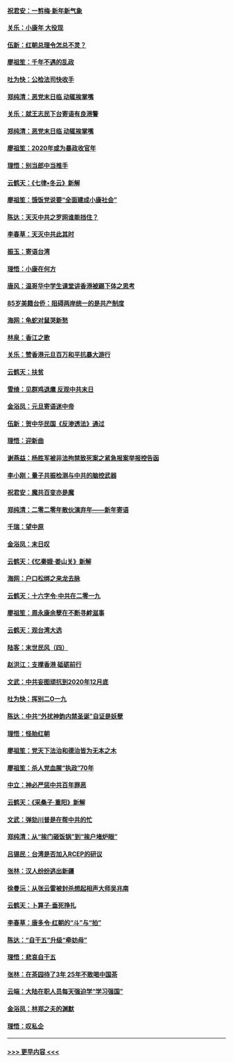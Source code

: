 #### [祝君安：一剪梅‧新年新气象](../pages/nsc993/n11776340.md?t=01090611) 
#### [关乐：小康年 大役现](../pages/nsc993/n11774213.md?t=01090611) 
#### [伍新：红朝总理令怎总不灵？](../pages/nsc993/n11770813.md?t=01090611) 
#### [廖祖笙：千年不遇的乱政](../pages/nsc993/n11770373.md?t=01090611) 
#### [吐为快：公检法司快收手](../pages/nsc993/n11770359.md?t=01090611) 
#### [郑纯清：恶党末日临 动辄挨掌嘴](../pages/nsc993/n11769912.md?t=01090611) 
#### [关乐：就王志民下台寄语有良港警](../pages/nsc993/n11769903.md?t=01090611) 
#### [郑纯清：恶党末日临 动辄挨掌嘴](../pages/nsc993/n11769356.md?t=01090611) 
#### [廖祖笙：2020年或为暴政收官年](../pages/nsc993/n11768216.md?t=01090611) 
#### [理悟：别当郎中当推手](../pages/nsc993/n11768243.md?t=01090611) 
#### [云鹤天：《七律▪冬云》新解](../pages/nsc993/n11768204.md?t=01090611) 
#### [廖祖笙：饿饭党说要“全面建成小康社会”](../pages/nsc993/n11767482.md?t=01090611) 
#### [陈达：天灭中共之罗网谁能挡住？](../pages/nsc993/n11767465.md?t=01090611) 
#### [李春草：天灭中共此其时](../pages/nsc993/n11767452.md?t=01090611) 
#### [振玉：寄语台湾](../pages/nsc993/n11767432.md?t=01090611) 
#### [理悟：小康在何方](../pages/nsc993/n11767394.md?t=01090611) 
#### [唐风：温哥华中学生课堂讲香港被踢下体之思考](../pages/nsc993/n11766848.md?t=01090611) 
#### [85岁美籍台侨：阻碍两岸统一的是共产制度](../pages/nsc993/n11765043.md?t=01090611) 
#### [海网：龟蛇对鼠哭新愁](../pages/nsc993/n11764895.md?t=01090611) 
#### [林泉：香江之歌](../pages/nsc993/n11764415.md?t=01090611) 
#### [关乐：赞香港元旦百万和平抗暴大游行](../pages/nsc993/n11764382.md?t=01090611) 
#### [云鹤天：扶贫](../pages/nsc993/n11764245.md?t=01090611) 
#### [雪绮：见群鸡退鹰  反观中共末日](../pages/nsc993/n11762112.md?t=01090611) 
#### [金浴凤：元旦寄语迷中帝](../pages/nsc993/n11761788.md?t=01090611) 
#### [伍新：贺中华民国《反渗透法》通过](../pages/nsc993/n11761994.md?t=01090611) 
#### [理悟：迎新曲](../pages/nsc993/n11761152.md?t=01090611) 
#### [谢燕益：杨胜军被非法拘禁致死案之紧急报案举报控告函](../pages/nsc993/n11756134.md?t=01090611) 
#### [李小刚：量子共振检测与中共的脑控武器](../pages/nsc993/n11754518.md?t=01090611) 
#### [祝君安：魔共百变亦是魔](../pages/nsc993/n11754469.md?t=01090611) 
#### [郑纯清：二零二零年散伙演弃年——新年寄语](../pages/nsc993/n11754195.md?t=01090611) 
#### [千瑞：望中原](../pages/nsc993/n11754159.md?t=01090611) 
#### [金浴凤：末日叹](../pages/nsc993/n11752359.md?t=01090611) 
#### [云鹤天：《忆秦娥‧娄山关》新解](../pages/nsc993/n11752348.md?t=01090611) 
#### [海网：户口松绑之来龙去脉](../pages/nsc993/n11752328.md?t=01090611) 
#### [云鹤天：十六字令‧中共在二零一九](../pages/nsc993/n11752305.md?t=01090611) 
#### [廖祖笙：周永康余孽在不断寻衅滋事](../pages/nsc993/n11751013.md?t=01090611) 
#### [云鹤天：观台湾大选](../pages/nsc993/n11751007.md?t=01090611) 
#### [陆客：末世民风（四）](../pages/nsc993/n11749203.md?t=01090611) 
#### [赵洪江：支撑香港 砥砺前行](../pages/nsc993/n11748482.md?t=01090611) 
#### [文武：中共妄图顽抗到2020年12月底](../pages/nsc993/n11748446.md?t=01090611) 
#### [吐为快：挥别二O一九](../pages/nsc993/n11748411.md?t=01090611) 
#### [陈达：中共“外扰神韵内禁圣诞”自证是妖孽](../pages/nsc993/n11748226.md?t=01090611) 
#### [理悟：怪胎红朝](../pages/nsc993/n11748206.md?t=01090611) 
#### [廖祖笙：党天下法治和德治皆为无本之木](../pages/nsc993/n11748135.md?t=01090611) 
#### [廖祖笙：杀人党血腥“执政”70年](../pages/nsc993/n11745144.md?t=01090611) 
#### [中立：神必严惩中共百年罪恶](../pages/nsc993/n11744970.md?t=01090611) 
#### [云鹤天：《采桑子‧重阳》新解](../pages/nsc993/n11744948.md?t=01090611) 
#### [文武：弹劾川普是在帮中共的忙](../pages/nsc993/n11744758.md?t=01090611) 
#### [郑纯清：从“挨门砸饭锅”到“挨户堵炉眼”](../pages/nsc993/n11744745.md?t=01090611) 
#### [吕锡民：台湾是否加入RCEP的研议](../pages/nsc993/n11744701.md?t=01090611) 
#### [张林：汉人纷纷逃出新疆](../pages/nsc993/n11743530.md?t=01090611) 
#### [徐曼沅：从张云雷被封杀想起相声大师吴兆南](../pages/nsc993/n11741816.md?t=01090611) 
#### [云鹤天：卜算子‧垂死挣扎](../pages/nsc993/n11739956.md?t=01090611) 
#### [李春草：唐多令‧红朝的“斗”与“拍”](../pages/nsc993/n11739830.md?t=01090611) 
#### [陈达：“自干五”升级“牵妨母”](../pages/nsc993/n11739724.md?t=01090611) 
#### [理悟：悲哀自干五](../pages/nsc993/n11739547.md?t=01090611) 
#### [张林：在茶园待了3年 25年不敢喝中国茶](../pages/nsc993/n11739240.md?t=01090611) 
#### [云端：大陆在职人员每天强迫学“学习强国”](../pages/nsc993/n11738735.md?t=01090611) 
#### [金浴凤：林郑之夫的渊默](../pages/nsc993/n11737735.md?t=01090611) 
#### [理悟：叹私企](../pages/nsc993/n11737715.md?t=01090611) 

----
#### [ >>> 更早内容 <<< ](../indexes/nsc993-earlier.md)
